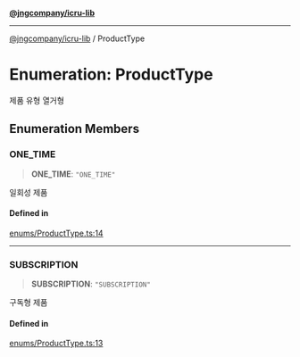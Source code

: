 [**@jngcompany/icru-lib**](../README.md)

***

[@jngcompany/icru-lib](../globals.md) / ProductType

# Enumeration: ProductType

제품 유형 열거형

## Enumeration Members

### ONE\_TIME

> **ONE\_TIME**: `"ONE_TIME"`

일회성 제품

#### Defined in

[enums/ProductType.ts:14](https://github.com/jngcompany/icru-lib/blob/761e262af29fb19aea42bf1fcdb824ee624d8160/src/enums/ProductType.ts#L14)

***

### SUBSCRIPTION

> **SUBSCRIPTION**: `"SUBSCRIPTION"`

구독형 제품

#### Defined in

[enums/ProductType.ts:13](https://github.com/jngcompany/icru-lib/blob/761e262af29fb19aea42bf1fcdb824ee624d8160/src/enums/ProductType.ts#L13)
